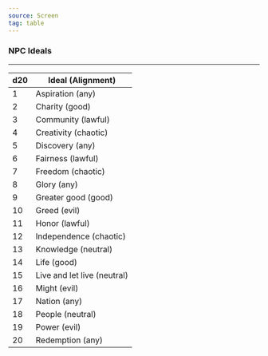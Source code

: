 ```yaml
---
source: Screen 
tag: table
---
```


### NPC Ideals
---
|d20|Ideal (Alignment)|
|----|------------|
|1|Aspiration (any)|
|2|Charity (good)|
|3|Community (lawful)|
|4|Creativity (chaotic)|
|5|Discovery (any)|
|6|Fairness (lawful)|
|7|Freedom (chaotic)|
|8|Glory (any)|
|9|Greater good (good)|
|10|Greed (evil)|
|11|Honor (lawful)|
|12|Independence (chaotic)|
|13|Knowledge (neutral)|
|14|Life (good)|
|15|Live and let live (neutral)|
|16|Might (evil)|
|17|Nation (any)|
|18|People (neutral)|
|19|Power (evil)|
|20|Redemption (any)|
